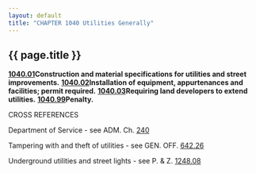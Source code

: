 ```yaml
---
layout: default 
title: "CHAPTER 1040 Utilities Generally"
---
```


{{ page.title }}
----------------

[**1040.01**](42acea8a.html)**Construction and material specifications
for utilities and street improvements.**
[**1040.02**](42bd3eb4.html)**Installation of equipment, appurtenances
and facilities; permit required.**
[**1040.03**](42c07816.html)**Requiring land developers to extend
utilities.** [**1040.99**](42c3b9db.html)**Penalty.**

CROSS REFERENCES

Department of Service - see ADM. Ch. [240](18024d6e.html)

Tampering with and theft of utilities - see GEN. OFF.
[642.26](338b6b37.html)

Underground utilities and street lights - see P. & Z.
[1248.08](4bb4e367.html)
